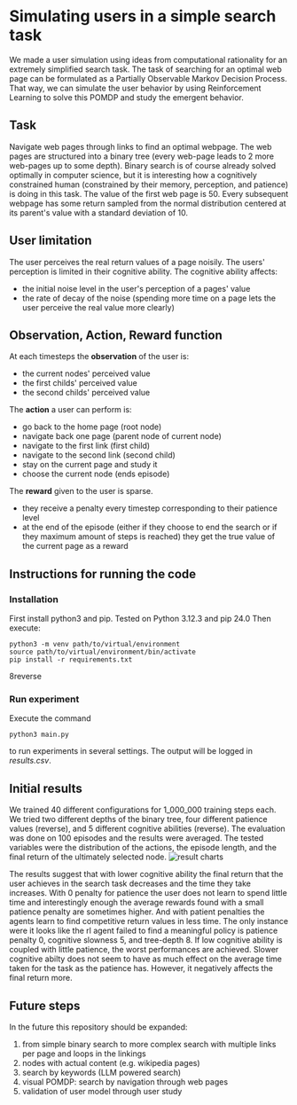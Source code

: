 # Simulating users in a simple search task
We made a user simulation using ideas from computational rationality for an extremely simplified search task.
The task of searching for an optimal web page can be formulated as a Partially Observable Markov Decision Process. That way, we can simulate the user behavior by using Reinforcement Learning to solve this POMDP and study the emergent behavior.

## Task
Navigate web pages through links to find an optimal webpage.
The web pages are structured into a binary tree (every web-page leads to 2 more web-pages up to some depth). Binary search is of course already solved optimally in computer science, but it is interesting how a cognitively constrained human (constrained by their memory, perception, and patience) is doing in  this task.
The value of the first web page is 50.
Every subsequent webpage has some return sampled from the normal distribution centered at its parent's value with a standard deviation of 10.

## User limitation
The user perceives the real return values of a page noisily.
The users' perception is limited in their cognitive ability.
The cognitive ability affects:
- the initial noise level in the user's perception of a pages' value
- the rate of decay of the noise (spending more time on a page lets the user perceive the real value more clearly)

## Observation, Action, Reward function
At each timesteps the **observation** of the user is:
- the current nodes' perceived value
- the first childs' perceived value
- the second childs' perceived value

The **action** a user can perform is:
- go back to the home page (root node)
- navigate back one page (parent node of current node)
- navigate to the first link (first child)
- navigate to the second link (second child)
- stay on the current page and study it
- choose the current node (ends episode)

The **reward** given to the user is sparse.
- they receive a penalty every timestep corresponding to their patience level
- at the end of the episode (either if they choose to end the search or if they maximum amount of steps is reached) they get the true value of the current page as a reward


## Instructions for running the code

### Installation
First install python3 and pip. Tested on Python 3.12.3 and pip 24.0
Then execute:
```
python3 -m venv path/to/virtual/environment
source path/to/virtual/environment/bin/activate
pip install -r requirements.txt
```
8reverse
### Run experiment
Execute the command
```
python3 main.py
```
to run experiments in several settings. The output will be logged in _results.csv_.

## Initial results
We trained 40 different configurations for 1_000_000 training steps each. We tried two different depths of the binary tree, four different patience values (reverse), and 5 different cognitive abilities (reverse).
The evaluation was done on 100 episodes and the results were averaged. The tested variables were the distribution of the actions, the episode length, and the final return of the ultimately selected node.
![result charts](https://github.com/jankomp/SimpleSearchUserModel/results_charts.png "Evaluation results for the simple search simulation")

The results suggest that with lower cognitive ability the final return that the user achieves in the search task decreases and the time they take increases.
With 0 penalty for patience the user does not learn to spend little time and interestingly enough the average rewards found with a small patience penalty are sometimes higher. And with patient penalties the agents learn to find competitive return values in less time. The only instance were it looks like the rl agent failed to find a meaningful policy is patience penalty 0, cognitive slowness 5, and tree-depth 8.
If low cognitive ability is coupled with little patience, the worst performances are achieved.
Slower cognitive abilty does not seem to have as much effect on the average time taken for the task as the patience has. However, it negatively affects the final return more.


## Future steps
In the future this repository should be expanded:
1. from simple binary search to more complex search with multiple links per page and loops in the linkings
2. nodes with actual content (e.g. wikipedia pages)
3. search by keywords (LLM powered search)
4. visual POMDP: search by navigation through web pages
5. validation of user model through user study